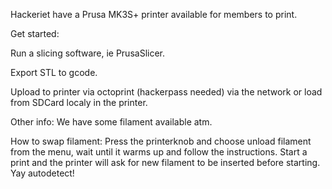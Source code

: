 Hackeriet have a Prusa MK3S+ printer available for members to print. 

Get started: 

Run a slicing software, ie PrusaSlicer. 

Export STL to gcode.

Upload to printer via octoprint (hackerpass needed) via the network or load from SDCard localy in the printer.



Other info: 
We have some filament available atm. 


How to swap filament: 
Press the printerknob and choose unload filament from the menu, wait until it warms up and follow the instructions. 
Start a print and the printer will ask for new filament to be inserted before starting. Yay autodetect! 